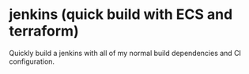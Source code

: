 # jenkins (quick build with ECS and terraform)

Quickly build a jenkins with all of my normal build dependencies and CI configuration.